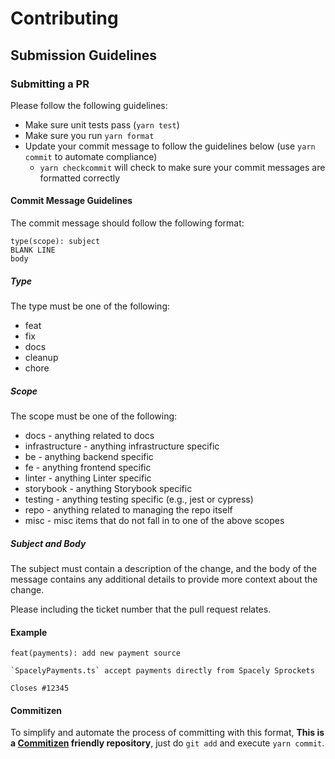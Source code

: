# Contributing

## Submission Guidelines

### <a name="submit-pr"></a> Submitting a PR

Please follow the following guidelines:

- Make sure unit tests pass (`yarn test`)
- Make sure you run `yarn format`
- Update your commit message to follow the guidelines below (use `yarn commit` to automate compliance)
  - `yarn checkcommit` will check to make sure your commit messages are formatted correctly

#### Commit Message Guidelines

The commit message should follow the following format:

```
type(scope): subject
BLANK LINE
body
```

##### Type

The type must be one of the following:

- feat
- fix
- docs
- cleanup
- chore

##### Scope

The scope must be one of the following:

- docs - anything related to docs
- infrastructure - anything infrastructure specific
- be - anything backend specific
- fe - anything frontend specific
- linter - anything Linter specific
- storybook - anything Storybook specific
- testing - anything testing specific (e.g., jest or cypress)
- repo - anything related to managing the repo itself
- misc - misc items that do not fall in to one of the above scopes

##### Subject and Body

The subject must contain a description of the change, and the body of the message contains any additional details to provide more context about the change.

Please including the ticket number that the pull request relates.

#### Example

```
feat(payments): add new payment source

`SpacelyPayments.ts` accept payments directly from Spacely Sprockets

Closes #12345
```

#### Commitizen

To simplify and automate the process of committing with this format,
**This is a [Commitizen](https://github.com/commitizen/cz-cli) friendly repository**, just do `git add` and execute `yarn commit`.

[scripts]: scripts
